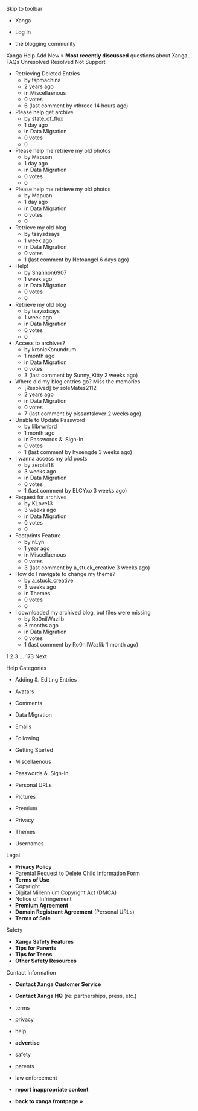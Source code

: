 Skip to toolbar

*   Xanga

*   Log In

*   the blogging community

Xanga Help Add New » **Most recently discussed** questions about Xanga… FAQs Unresolved Resolved Not Support

*   Retrieving Deleted Entries
    *   by tspmachina
    *   2 years ago
    *   in Miscellaenous
    *   0 votes
    *   6 (last comment by vthreee 14 hours ago)
*   Please help get archive
    *   by state\_of\_flux
    *   1 day ago
    *   in Data Migration
    *   0 votes
    *   0
*   Please help me retrieve my old photos
    *   by Mapuan
    *   1 day ago
    *   in Data Migration
    *   0 votes
    *   0
*   Please help me retrieve my old photos
    *   by Mapuan
    *   1 day ago
    *   in Data Migration
    *   0 votes
    *   0
*   Retrieve my old blog
    *   by tsaysdsays
    *   1 week ago
    *   in Data Migration
    *   0 votes
    *   1 (last comment by Netoangel 6 days ago)
*   Help!
    *   by Shannon6907
    *   1 week ago
    *   in Data Migration
    *   0 votes
    *   0
*   Retrieve my old blog
    *   by tsaysdsays
    *   1 week ago
    *   in Data Migration
    *   0 votes
    *   0
*   Access to archives?
    *   by kronicKonundrum
    *   1 month ago
    *   in Data Migration
    *   0 votes
    *   3 (last comment by Sunny\_Kitty 2 weeks ago)
*   Where did my blog entries go? Miss the memories
    *   \[Resolved\] by soleMates2112
    *   2 years ago
    *   in Data Migration
    *   0 votes
    *   7 (last comment by pissantslover 2 weeks ago)
*   Unable to Update Password
    *   by lilbrwnbrd
    *   1 month ago
    *   in Passwords &. Sign-In
    *   0 votes
    *   1 (last comment by hysengde 3 weeks ago)
*   I wanna access my old posts
    *   by zerolai18
    *   3 weeks ago
    *   in Data Migration
    *   0 votes
    *   1 (last comment by ELCYxo 3 weeks ago)
*   Request for archives
    *   by KLove13
    *   3 weeks ago
    *   in Data Migration
    *   0 votes
    *   0
*   Footprints Feature
    *   by nEyn
    *   1 year ago
    *   in Miscellaenous
    *   0 votes
    *   3 (last comment by a\_stuck\_creative 3 weeks ago)
*   How do I navigate to change my theme?
    *   by a\_stuck\_creative
    *   3 weeks ago
    *   in Themes
    *   0 votes
    *   0
*   I downloaded my archived blog, but files were missing
    *   by Ro0nilWazlib
    *   3 months ago
    *   in Data Migration
    *   0 votes
    *   1 (last comment by Ro0nilWazlib 1 month ago)

1 2 3 ... 173 Next

Help Categories

*   Adding &. Editing Entries
*   Avatars
*   Comments
*   Data Migration
*   Emails
*   Following
*   Getting Started
*   Miscellaenous

*   Passwords &. Sign-In
*   Personal URLs
*   Pictures
*   Premium
*   Privacy
*   Themes
*   Usernames

Legal

*   **Privacy Policy**
*   Parental Request to Delete Child Information Form
*   **Terms of Use**
*   Copyright
*   Digital Millennium Copyright Act (DMCA)
*   Notice of Infringement
*   **Premium Agreement**
*   **Domain Registrant Agreement** (Personal URLs)
*   **Terms of Sale**

Safety

*   **Xanga Safety Features**
*   **Tips for Parents**
*   **Tips for Teens**
*   **Other Safety Resources**

Contact Information

*   **Contact Xanga Customer Service**
*   **Contact Xanga HQ** (re: partnerships, press, etc.)

*   terms
*   privacy
*   help
*   **advertise**

*   safety
*   parents
*   law enforcement
*   **report inappropriate content**

*   **back to xanga frontpage »**